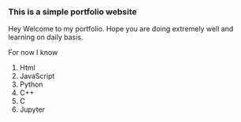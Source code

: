 ### This is a simple portfolio website 

Hey Welcome to my portfolio. 
Hope you are doing extremely well and learning on daily basis.

For now I know


1. Html
2. JavaScript
3. Python
4. C++
5. C
6. Jupyter




